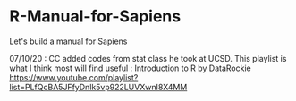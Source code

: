 # R-Manual-for-Sapiens
Let's build a manual for Sapiens

07/10/20 :  CC added codes from stat class he took at UCSD. 
            This playlist is what I think most will find useful : 
            Introduction to R by DataRockie 
            https://www.youtube.com/playlist?list=PLfQcBA5JFfyDnlk5vp922LUVXwnI8X4MM
